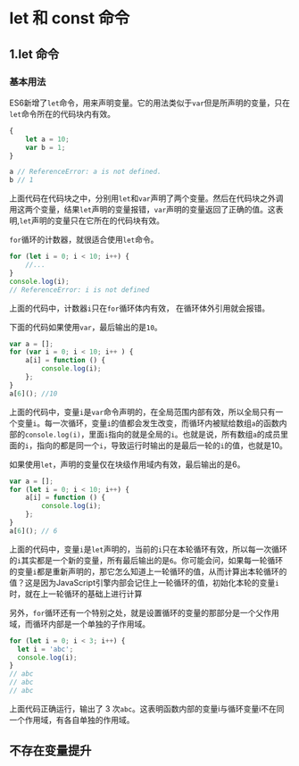 # let 和 const 命令

## 1.let 命令


### 基本用法
ES6新增了`let`命令，用来声明变量。它的用法类似于`var`但是所声明的变量，只在`let`命令所在的代码块内有效。
```javascript
{
    let a = 10;
    var b = 1;
}

a // ReferenceError: a is not defined.
b // 1
```
上面代码在代码块之中，分别用`let`和`var`声明了两个变量。然后在代码块之外调用这两个变量，结果`let`声明的变量报错，`var`声明的变量返回了正确的值。这表明,`let`声明的变量只在它所在的代码块有效。

`for`循环的计数器，就很适合使用`let`命令。
```javascript
for (let i = 0; i < 10; i++) {
    //...
}
console.log(i);
// ReferenceError: i is not defined
```
上面的代码中，计数器`i`只在`for`循环体内有效， 在循环体外引用就会报错。

下面的代码如果使用`var`，最后输出的是`10`。
```javascript
var a = [];
for (var i = 0; i < 10; i++ ) {
    a[i] = function () {
        console.log(i);
    };
}
a[6](); //10
```
上面的代码中，变量`i`是`var`命令声明的，在全局范围内部有效，所以全局只有一个变量`i`。每一次循环，变量`i`的值都会发生改变，而循环内被赋给数组`a`的函数内部的`console.log(i)`，里面`i`指向的就是全局的`i`。也就是说，所有数组`a`的成员里面的`i`，指向的都是同一个`i`，导致运行时输出的是最后一轮的`i`的值，也就是10。

如果使用`let`，声明的变量仅在块级作用域内有效，最后输出的是6。
```javascript
var a = [];
for (let i = 0; i < 10; i++) {
    a[i] = function () {
        console.log(i);
    };
}
a[6](); // 6
```
上面的代码中，变量`i`是`let`声明的，当前的`i`只在本轮循环有效，所以每一次循环的`i`其实都是一个新的变量，所有最后输出的是`6`。你可能会问，如果每一轮循环的变量`i`都是重新声明的，那它怎么知道上一轮循环的值，从而计算出本轮循环的值？这是因为JavaScript引擎内部会记住上一轮循环的值，初始化本轮的变量`i`时，就在上一轮循环的基础上进行计算

另外，`for`循环还有一个特别之处，就是设置循环的变量的那部分是一个父作用域，而循环内部是一个单独的子作用域。
```javascript
for (let i = 0; i < 3; i++) {
  let i = 'abc';
  console.log(i);
}
// abc
// abc
// abc
```

上面代码正确运行，输出了 3 次`abc`。这表明函数内部的变量i与循环变量i不在同一个作用域，有各自单独的作用域。



## 不存在变量提升
